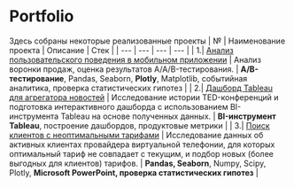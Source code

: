 # Portfolio

Здесь собраны некоторые реализованные проекты
| № | Наименование проекта | Описание | Стек |
| --- | --- | --- | --- |
| 1.| [Анализ пользовательского поведения в мобильном приложении](https://github.com/Kris-Soloveva/Portfolio/tree/main/Анализ%20пользовательского%20поведения%20в%20мобильном%20приложении) | Анализ воронки продаж, оценка результатов A/A/B-тестирования. | **A/B-тестирование**, Pandas, Seaborn, **Plotly**, Matplotlib, событийная аналитика, проверка статистических гипотез |
| 2.| [Дашборд Tableau для агрегатора новостей](https://github.com/Kris-Soloveva/Portfolio/tree/main/Дашборд%20Tableau%20для%20агрегатора%20новостей) | Исследование истории TED-конференций и подготовка интерактивного дашборда с использованием BI-инструмента Tableau на основе полученных данных. | **BI-инструмент Tableau**, построение дашбордов, продуктовые метрики |
| 3.| [Поиск клиентов с неоптимальными тарифами]([https://github.com/Kris-Soloveva/Portfolio/tree/main/Дашборд%20Tableau%20для%20агрегатора%20новостей](https://github.com/Kris-Soloveva/Portfolio/tree/main/Поиск%20клиентов%20с%20неоптимальными%20тарифами)) | Исследование данных об активных клиентах провайдера виртуальной телефонии, для которых оптимальный тариф не совпадает с текущим, и подбор новых (более выгодных для клиентов) тарифов. | **Pandas, Seaborn**, Numpy, Scipy, Plotly, **Microsoft PowerPoint, проверка статистических гипотез** |
